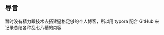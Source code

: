 导言
-------------------------------------------
暂时没有精力跟技术去搭建逼格足够的个人博客，所以用 typora 配合 GitHub 来记录总结各种乱七八糟的内容
